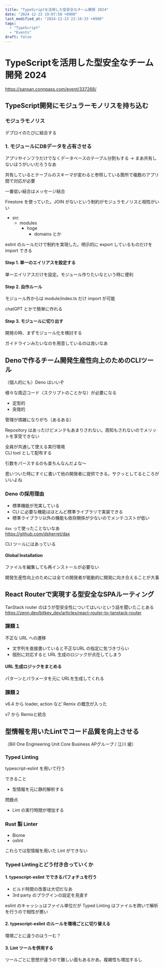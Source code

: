 ```yaml
---
title: "TypeScriptを活用した型安全なチーム開発 2024"
date: "2024-12-23 19:07:58 +0900"
last_modified_at: "2024-12-23 22:16:33 +0900"
tags:
  - "TypeScript"
  - "Events"
draft: false
---
```

# TypeScriptを活用した型安全なチーム開発 2024
https://sansan.connpass.com/event/337268/

## TypeScript開発にモジュラーモノリスを持ち込む
### モジュラモノリス
デプロイのたびに結合する

### 1. モジュールにDBデータを占有させる
アプリやインフラだけでなくデータベースのテーブル分割もする -> まあ共有しないほうがいいだろうなあ

共有しているとテーブルのスキーマが変わると参照している箇所で複数のアプリ間で対応が必要

一番低い結合はメッセージ結合

Firestore を使っていた。JOIN がないという制約がモジュラモノリスと相性がいい

- src
  - modules
    - hoge
      - domains とか

eslint のルールだけで制約を実現した。明示的に export しているものだけを import できる

#### Step 1. 単一のエイリアスを設定する
単一エイリアスだけを設定。モジュール作りたいなという時に便利

#### Step 2. 自作ルール
モジュール外からは module/index.ts だけ import が可能

chatGPT とかで簡単に作れる

#### Step 3. モジュールに切り出す
開発の時、まずモジュール化を検討する

ガイドラインみたいなのを用意しているのは良いなあ

## Denoで作るチーム開発生産性向上のためのCLIツール
（個人的にも）Deno はいいぞ

様々な周辺コード（スクリプトのことかな）が必要になる

- 定型的
- 突発的

管理が煩雑になりがち（あるある）

Repository はあったけどメンテもあまりされない。周知もされないのでメリットを享受できない

全員が共通して使える実行環境  
CLI tool として配布する

引数をパースするのも楽ちんなんだよな〜

思いついた時にすぐに書いて他の開発者に提供できる。サクッとしてるところがいいよね

### Deno の採用理由
- 標準機能が充実している
- CLI に必要な機能はほとんど標準ライブラリで実装できる
- 標準ライブラリ以外の機能も依存関係が少ないのでメンテコストが低い

`dax` って使ったことないなあ  
https://github.com/dsherret/dax

CLI ツールにはあっている

#### Global Installation
ファイルを編集しても再インストールが必要ない

開発生産性向上のためには全ての開発者が能動的に開発に向き合えることが大事


## React Routerで実現する型安全なSPAルーティング
TanStack router のほうが型安全性についてはいいという話を聞いたことある
https://zenn.dev/bitkey_dev/articles/react-router-to-tanstack-router

### 課題１
不正な URL への遷移

- 文字列を直接書いていると不正なURL の指定に気づきづらい
- 個別に対応すると URL 生成のロジックが点在してしまう

#### URL 生成ロジックをまとめる
パターンとパラメータを元に URLを生成してくれる

### 課題２

v6.4 から loader, action など Remix の概念が入った

v7 から Remixと統合

## 型情報を用いたLintでコード品質を向上させる
（Bill One Engineering Unit Core Business APグループ / 江川 綾）

### Typed Linting
typescript-eslint を用いて行う

できること

- 型情報を元に静的解析する

問題点
- Lint の実行時間が増加する

### Rust 製 Linter
- Biome
- oxlint

これらでは型情報を用いた Lint ができない

### Typed Lintingとどう付き合っていくか
#### 1. typescript-eslint でできるパフォチュを行う
- ビルド時間の改善は大切だなあ
- 3rd party のプラグインの設定を見直す

eslint のキャッシュはファイル単位だが Typed Linting はファイルを跨いで解析を行うので相性が悪い

#### 2. typescript-eslint のルールを環境ごとに切り替える
環境ごとに違うのはうーむ？

#### 3. Lint ツールを併用する

ツールごとに思想が違うので難しい面もあるかあ。複雑性も増加するし

